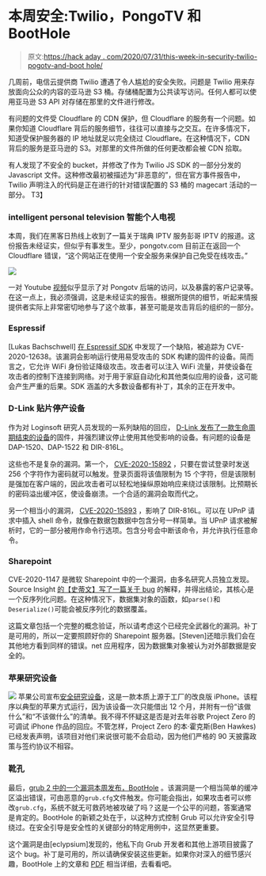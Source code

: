 # 本周安全:Twilio，PongoTV 和 BootHole

> 原文:[https://hack aday . com/2020/07/31/this-week-in-security-twilio-pogotv-and-boot hole/](https://hackaday.com/2020/07/31/this-week-in-security-twilio-pogotv-and-boothole/)

几周前，电信云提供商 Twilio 遭遇了令人尴尬的安全失败。问题是 Twilio 用来存放面向公众的内容的亚马逊 S3 桶。存储桶配置为公共读写访问。任何人都可以使用亚马逊 S3 API 对存储在那里的文件进行修改。

有问题的文件受 Cloudflare 的 CDN 保护，但 Cloudflare 的服务有一个问题。如果你知道 Cloudflare 背后的服务细节，往往可以直接与之交互。在许多情况下，知道受保护服务器的 IP 地址就足以完全绕过 Cloudflare。在这种情况下，CDN 背后的服务是亚马逊的 S3。对那里的文件所做的任何更改都会被 CDN 拾取。

有人发现了不安全的 bucket，并修改了作为 Twilio JS SDK 的一部分分发的 Javascript 文件。这种修改最初被描述为“非恶意的”，但在官方事件报告中，Twilio 声明注入的代码是正在进行的针对错误配置的 S3 桶的 magecart 活动的一部分。
T3】

### intelligent personal television 智能个人电视

本周，我们在黑客日热线上收到了一篇关于瑞典 IPTV 服务彭哥 IPTV 的报道。这份报告未经证实，但似乎有事发生。至少，pongotv.com 目前正在返回一个 Cloudflare 错误，“这个网站正在使用一个安全服务来保护自己免受在线攻击。”

![](../Images/2dd623fb9bc0ea91827929c208b19c70.png)

一对 Youtube [视频](https://www.youtube.com/watch?v=Kuep5wssBjY)似乎显示了对 Pongotv 后端的访问，以及暴露的客户记录等。在这一点上，我必须强调，这是未经证实的报告。根据所提供的细节，听起来情报提供者实际上非常密切地参与了这个故事，甚至可能是攻击背后的组织的一部分。

### Espressif

[Lukas Bachschwell] [在 Espressif SDK](https://lbsfilm.at/blog/wpa2-authenticationmode-downgrade-in-espressif-microprocessors) 中发现了一个缺陷，被追踪为 CVE-2020-12638。该漏洞会影响运行使用易受攻击的 SDK 构建的固件的设备。简而言之，它允许 WiFi 身份验证降级攻击。攻击者可以注入 WiFi 流量，并使设备在攻击者的控制下连接到网络。对于用于家庭自动化和其他类似应用的设备，这可能会产生严重的后果。SDK 涵盖的大多数设备都有补丁，其余的正在开发中。

### D-Link 贴片停产设备

作为对 Loginsoft 研究人员发现的一系列缺陷的回应， [D-Link 发布了一款生命周期结束的设备](https://supportannouncement.us.dlink.com/announcement/publication.aspx?name=SAP10169)的固件，并强烈建议停止使用其他受影响的设备。有问题的设备是 DAP-1520、DAP-1522 和 DIR-816L。

这些也不是复杂的漏洞。第一个， [CVE-2020-15892](https://research.loginsoft.com/vulnerability/classic-stack-based-buffer-overflow-in-dlink-firmware-dap-1520/) ，只要在尝试登录时发送 256 个字符作为密码就可以触发。登录页面将该值限制为 15 个字符，但是该限制是强加在客户端的，因此攻击者可以轻松地操纵原始响应来绕过该限制。比预期长的密码溢出缓冲区，使设备崩溃。一个合适的漏洞会取而代之。

另一个相当小的漏洞， [CVE-2020-15893](https://research.loginsoft.com/vulnerability/multiple-vulnerabilities-discovered-in-the-d-link-firmware-dir-816l/) ，影响了 DIR-816L。可以在 UPnP 请求中插入 shell 命令，就像在数据包数据中包含分号一样简单。当 UPnP 请求被解析时，它的一部分被用作命令行选项。包含分号会中断该命令，并允许执行任意命令。

### Sharepoint

CVE-2020-1147 是微软 Sharepoint 中的一个漏洞，由多名研究人员独立发现。Source Insight [的【史蒂文】写了一篇关于 bug](https://srcincite.io/blog/2020/07/20/sharepoint-and-pwn-remote-code-execution-against-sharepoint-server-abusing-dataset.html) 的解释，并得出结论，其核心是一个反序列化问题。在这种情况下，数据集对象的函数，如`parse()`和`Deserialize()`可能会被反序列化的数据覆盖。

这篇文章包括一个完整的概念验证，所以请考虑这个已经完全武器化的漏洞。补丁是可用的，所以一定要照顾好你的 Sharepoint 服务器。[Steven]还暗示我们会在其他地方看到同样的错误。net 应用程序，因为数据集对象被认为对外部数据是安全的。

### 苹果研究设备

[![](../Images/e7cc72bc1e0b0c938dd26bdaa8ac9ef3.png)](https://twitter.com/benhawkes/status/1286021329246801921) 苹果公司宣布[安全研究设备](https://developer.apple.com/programs/security-research-device/)，这是一款本质上源于工厂的改良版 iPhone。该程序以典型的苹果方式运行，因为该设备一次只能借出 12 个月，并附有一份“该做什么”和“不该做什么”的清单。我不得不怀疑这是否是对去年谷歌 Project Zero 的可调试 iPhone 作品的回应。不管怎样，Project Zero 的本·霍克斯(Ben Hawkes)已经发表声明，该项目对他们来说很可能不会启动，因为他们严格的 90 天披露政策与签约协议不相容。

### 靴孔

最后，[grub 2 中的一个漏洞本周发布，BootHole](https://eclypsium.com/2020/07/29/theres-a-hole-in-the-boot/) 。该漏洞是一个相当简单的缓冲区溢出错误，可由恶意的`grub.cfg`文件触发。你可能会指出，如果攻击者可以修改`grub.cfg`，系统不就无可救药地被攻破了吗？这是一个公平的问题，答案通常是肯定的。BootHole 的新颖之处在于，以这种方式控制 Grub 可以允许安全引导绕过。在安全引导是安全性的关键部分的特定用例中，这显然更重要。

这个漏洞是由[eclypsium]发现的，他私下向 Grub 开发者和其他上游项目披露了这个 bug。补丁是可用的，所以请确保安装这些更新。如果你对深入的细节感兴趣，BootHole 上的文章和 [PDF](https://eclypsium.com/wp-content/uploads/2020/07/Theres-a-Hole-in-the-Boot.pdf) 相当详细，去看看吧。